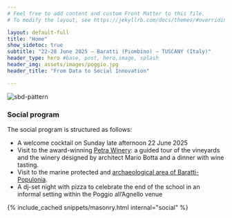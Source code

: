 ```yaml
---
# Feel free to add content and custom Front Matter to this file.
# To modify the layout, see https://jekyllrb.com/docs/themes/#overriding-theme-defaults

layout: default-full
title: "Home"
show_sidetoc: true
subtitle: "22-28 June 2025 – Baratti (Piombino) – TUSCANY (Italy)"
header_type: hero #base, post, hero,image, splash
header_img: assets/images/poggio.jpg
header_title: "From Data to Social Innovation"

---
```


<div class="full-width-wrapper">
    <img src="{{ site.baseurl }}/assets/images/header.svg" alt="sbd-pattern" class="full-width-image">
</div>

<div class="venue">
    <div class="container">
        <div class="row pt-2 ">
            <div class="col-md-8 offset-md-2 col-sm-12">
                <h3>Social program </h3>
                <p class="lead" style="text-align:justify">The social program is structured as follows:</p>
                    <ul>
                        <li>A welcome cocktail on Sunday late afternoon 22 June 2025</li>
<li>Visit to the award-winning <a href="https://www.petrawine.it/en/home-english/" target="_blank"> Petra Winery</a>: a guided tour of the vineyards and the winery designed by architect Mario Botta and a dinner with wine tasting.</li>
<li>Visit to the marine protected and <a href="https://www.parchivaldicornia.it/en/archaeological-parks/archaeological-park-of-baratti-and-populonia/" target="_blank"> archaeological area of Baratti-Populonia</a>.</li>
<li>A dj-set night with pizza to celebrate the end of the school in an informal setting within the Poggio all’Agnello venue</li>
                    </ul>
            </div>
        </div>
    </div>
</div>

<div class="container">
{% include_cached snippets/masonry.html internal="social" %}
</div>
